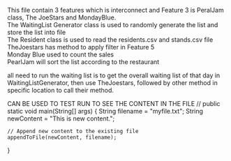 This file contain 3 features which is interconnect and Feature 3 is PeralJam class, The JoeStars and MondayBlue.<br>
The WaitingList Generator class is used to randomly generate the list and store the list into file <br>
The Resident class is used to read the residents.csv and stands.csv file<br>
TheJoestars has method to apply filter in Feature 5<br>
Monday Blue used to count the sales<br>
PearlJam will sort the list according to the restaurant<br>

all need to run the waiting list is to get the overall waiting list of that day in WaitingListGenerator, then use TheJoestars, followed by other method in specific location to call their method.<br>

CAN BE USED TO TEST RUN TO SEE THE CONTENT IN THE FILE
//
public static void main(String[] args) {
    String filename = "myfile.txt";
    String newContent = "This is new content.";

    // Append new content to the existing file
    appendToFile(newContent, filename);
}
